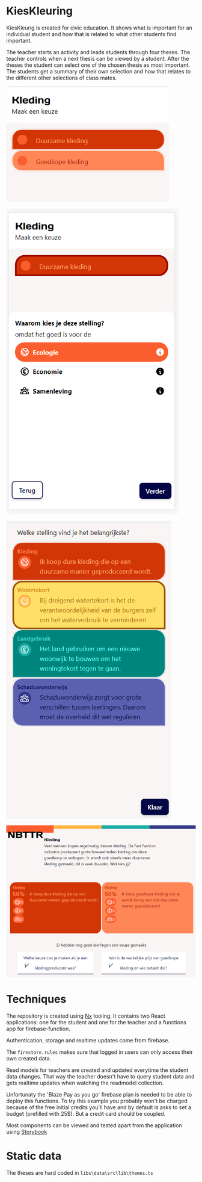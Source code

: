 # KiesKleuring

KiesKleurig is created for civic education. It shows what is important for an individual student and how that is related to what other students find important.

The teacher starts an activity and leads students through four theses. The teacher controls when a next thesis can be viewed by a student. After the theses the student can select one of the chosen thesis as most important. The students get a summary of their own selection and how that relates to the different other selections of class mates.

![alt text](screenshot.png)

![alt text](screenshot3.png)

![alt text](screenshot4.png)

![alt text](screenshot2.png)


# Techniques


The repository is created using <a href="https://nx.dev/">Nx</a> tooling. It contains two React applications: one for the student and one for the teacher and a functions app for firebase-function.

Authentication, storage and realtime updates come from firebase.

The ```firestore.rules``` makes sure that logged in users can only access their own created data. 

Read models for teachers are created and updated everytime the student data changes. That way the teacher doesn't have to query student data and gets realtime updates when watching the readmodel collection.

Unfortunaty the 'Blaze Pay as you go' firebase plan is needed to be able to deploy this functions. To try this example you probably won't be charged because of the free initial credits you'll have and by default is asks to set a budget (prefilled with 25$). But a credit card should be coupled.

Most components can be viewed and tested apart from the application using <a href="https://storybook.js.org/">Storybook</a>

# Static data

The theses are hard coded in ```libs\data\src\lib\themes.ts```